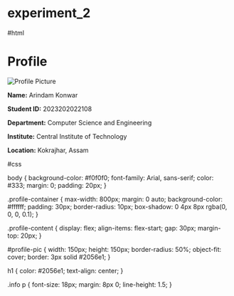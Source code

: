 # experiment_2
#html
<!DOCTYPE html>
<html lang="en">
<head>
    <meta charset="UTF-8">
    <title>Experiment 2 - Styled Profile</title>
    <link rel="stylesheet" href="style.css">
</head>
<body>
    <div class="profile-container">
        <h1>Profile</h1>
        <div class="profile-content">
            <img id="profile-pic" src="e:/Arindam/1702735843535.jpg" alt="Profile Picture">
            <div class="info">
                <p><strong>Name:</strong> Arindam Konwar</p>
                <p><strong>Student ID:</strong> 2023202022108</p>
                <p><strong>Department:</strong> Computer Science and Engineering</p>
                <p><strong>Institute:</strong> Central Institute of Technology</p>
                <p><strong>Location:</strong> Kokrajhar, Assam</p>
            </div>
        </div>
    </div>
</body>
</html>
#css

body {
    background-color: #f0f0f0;
    font-family: Arial, sans-serif;
    color: #333;
    margin: 0;
    padding: 20px;
}


.profile-container {
    max-width: 800px;
    margin: 0 auto;
    background-color: #ffffff;
    padding: 30px;
    border-radius: 10px;
    box-shadow: 0 4px 8px rgba(0, 0, 0, 0.1);
}


.profile-content {
    display: flex;
    align-items: flex-start;
    gap: 30px;
    margin-top: 20px;
}


#profile-pic {
    width: 150px;
    height: 150px;
    border-radius: 50%;
    object-fit: cover;
    border: 3px solid #2056e1;
}


h1 {
    color: #2056e1;
    text-align: center;
}


.info p {
    font-size: 18px;
    margin: 8px 0;
    line-height: 1.5;
}
